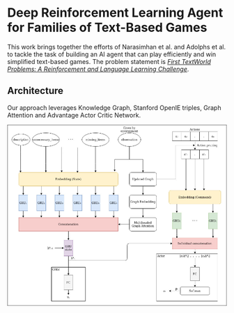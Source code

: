 # Deep Reinforcement Learning Agent for Families of Text-Based Games

This work brings together the efforts of Narasimhan et al. and Adolphs et al. to tackle the task of building an AI agent that can play efficiently and win simplified text-based games. The problem statement is [*First TextWorld Problems: A Reinforcement and Language Learning Challenge*](https://www.microsoft.com/en-us/research/project/textworld/).

## Architecture
Our approach leverages Knowledge Graph, Stanford OpenIE triples, Graph Attention and Advantage Actor Critic Network.

![](./Architecture_text_world.jpg)


